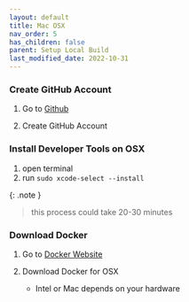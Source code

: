 ```yaml
---
layout: default
title: Mac OSX
nav_order: 5
has_children: false
parent: Setup Local Build
last_modified_date: 2022-10-31
---
```


### Create GitHub Account

1. Go to [Github](https://www.github.com/)

2. Create GitHub Account

### Install Developer Tools on OSX

1. open terminal
2. run `sudo xcode-select --install`

{: .note }
> this process could take 20-30 minutes


### Download Docker

1. Go to [Docker Website](https://www.docker.com/)

2. Download Docker for OSX
    - Intel or Mac depends on your hardware




